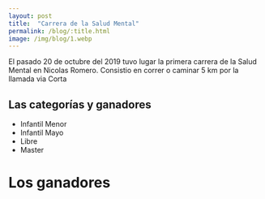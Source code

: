 ```yaml
---
layout: post
title:  "Carrera de la Salud Mental"
permalink: /blog/:title.html
image: /img/blog/1.webp
---
```


El pasado 20 de octubre del 2019 tuvo lugar la primera carrera de la Salud Mental en Nicolas Romero. Consistio en correr o caminar 5 km por la llamada via Corta

## Las categorías y ganadores

* Infantil Menor
* Infantil Mayo
* Libre
* Master


# Los ganadores